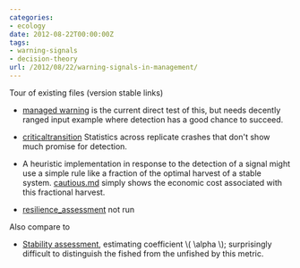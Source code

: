 ```yaml
---
categories:
- ecology
date: 2012-08-22T00:00:00Z
tags:
- warning-signals
- decision-theory
url: /2012/08/22/warning-signals-in-management/
---
```


Tour of existing files (version stable links)

* [managed warning](https://github.com/cboettig/pdg_control/blob/e6aaf0ba27e4280cbbb04d5ecfeb9b18f158ca77/inst/examples/managed_warning.md) is the current direct test of this, but needs decently ranged input example where detection has a good chance to succeed.  

* [criticaltransition](https://github.com/cboettig/pdg_control/blob/e6aaf0ba27e4280cbbb04d5ecfeb9b18f158ca77/inst/examples/criticaltransition.md) Statistics across replicate crashes that don't show much promise for detection.

* A heuristic implementation in response to the detection of a signal might use a simple rule like a fraction of the optimal harvest of a stable system.  [cautious.md](
) simply shows the economic cost associated with this fractional harvest.


* [resilience_assessment](https://github.com/cboettig/pdg_control/blob/e6aaf0ba27e4280cbbb04d5ecfeb9b18f158ca77/inst/examples/resilience_assessment.Rmd) not run


Also compare to 

* [Stability assessment](https://github.com/cboettig/pdg_control/blob/e6aaf0ba27e4280cbbb04d5ecfeb9b18f158ca77/inst/examples/stability.md), estimating coefficient \\( \alpha \\); surprisingly difficult to distinguish the fished from the unfished by this metric.  

